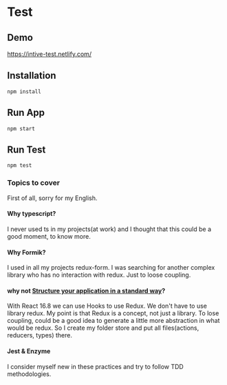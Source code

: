 # Test
## Demo
https://intive-test.netlify.com/

## Installation
```
npm install
```
## Run App

```
npm start
```
## Run Test

```
npm test
```


### Topics to cover
First of all, sorry for my English. 

#### Why typescript?
I never used ts in my projects(at work) and I thought that this could be a good moment, to know more.

#### Why Formik?
I used in all my projects redux-form. I was searching for another complex library who has no interaction with redux. Just to loose coupling.  

#### why not [Structure your application in a standard way](https://jaysoo.ca/2016/02/28/organizing-redux-application/)?
With React 16.8 we can use Hooks to use Redux. We don't have to use library redux. My point is that Redux is a concept, not just a library. To lose coupling, could be a good idea to generate a little more abstraction in what would be redux.
So I create my folder store and put all files(actions, reducers, types) there.

#### Jest & Enzyme
I consider myself new in these practices and try to follow TDD methodologies. 
